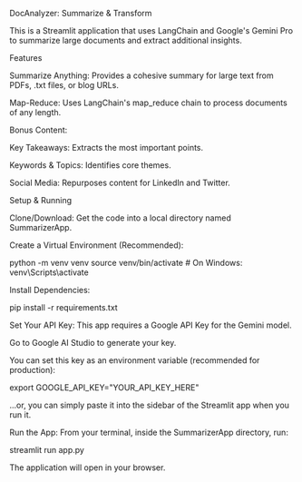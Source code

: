 DocAnalyzer: Summarize & Transform

This is a Streamlit application that uses LangChain and Google's Gemini Pro to summarize large documents and extract additional insights.

Features

Summarize Anything: Provides a cohesive summary for large text from PDFs, .txt files, or blog URLs.

Map-Reduce: Uses LangChain's map_reduce chain to process documents of any length.

Bonus Content:

Key Takeaways: Extracts the most important points.

Keywords & Topics: Identifies core themes.

Social Media: Repurposes content for LinkedIn and Twitter.

Setup & Running

Clone/Download:
Get the code into a local directory named SummarizerApp.

Create a Virtual Environment (Recommended):

python -m venv venv
source venv/bin/activate  # On Windows: venv\Scripts\activate


Install Dependencies:

pip install -r requirements.txt


Set Your API Key:
This app requires a Google API Key for the Gemini model.

Go to Google AI Studio to generate your key.

You can set this key as an environment variable (recommended for production):

export GOOGLE_API_KEY="YOUR_API_KEY_HERE"


...or, you can simply paste it into the sidebar of the Streamlit app when you run it.

Run the App:
From your terminal, inside the SummarizerApp directory, run:

streamlit run app.py


The application will open in your browser.